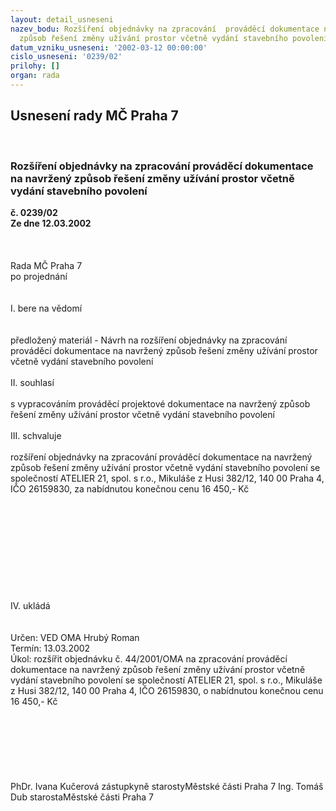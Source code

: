 ```yaml
---
layout: detail_usneseni
nazev_bodu: Rozšíření objednávky na zpracování  prováděcí dokumentace na navržený
  způsob řešení změny užívání prostor včetně vydání stavebního povolení
datum_vzniku_usneseni: '2002-03-12 00:00:00'
cislo_usneseni: '0239/02'
prilohy: []
organ: rada
---
```

<div id="ucUsn_pList" class="usn">
	<span><h2>Usnesení rady MČ Praha 7 </h2>
<br></span><div class="standBody">
<span><h3>Rozšíření objednávky na zpracování  prováděcí dokumentace na navržený způsob řešení změny užívání prostor včetně vydání stavebního povolení</h3></span><div class="center">
		<strong>č. 0239/02</strong><br>
	</div>
<div class="center">
		<strong>Ze dne 12.03.2002</strong><br><br>
	</div>
<br><br>Rada MČ Praha 7<br>po projednání<br><br><br>I.	bere na vědomí<br><br> <br>předložený materiál - Návrh na rozšíření objednávky na zpracování  prováděcí dokumentace na navržený způsob řešení  změny užívání prostor včetně vydání stavebního povolení<br><br>II.	souhlasí <br><br>s vypracováním prováděcí projektové dokumentace na navržený způsob řešení změny užívání prostor včetně vydání stavebního povolení	<br><br>III.	schvaluje <br><br>rozšíření objednávky na  zpracování  prováděcí dokumentace na navržený způsob řešení změny užívání prostor včetně vydání stavebního povolení se společností ATELIER 21, spol. s r.o., Mikuláše z Husi 382/12, 140 00 Praha 4, IČO 26159830, za nabídnutou konečnou cenu 16 450,- Kč<br><br><br><br><br><br><br><br><br><br><br>IV.	ukládá <br><br> <br>Určen:	VED OMA Hrubý Roman<br>Termín: 13.03.2002<br>Úkol:	rozšířit objednávku č. 44/2001/OMA  na  zpracování  prováděcí dokumentace na navržený způsob řešení změny užívání prostor  včetně vydání stavebního povolení  se společností ATELIER 21, spol. s r.o., Mikuláše z Husi 382/12, 140 00 Praha 4, IČO 26159830, o nabídnutou konečnou cenu 16 450,- Kč<br> <br><br><br><br><br> <br>	<br>PhDr. Ivana Kučerová zástupkyně starostyMěstské části Praha 7	Ing. Tomáš Dub starostaMěstské části Praha 7<br>	<br><br>
</div>
</div>